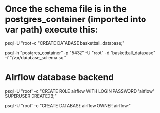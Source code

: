 # Once the schema file is in the postgres_container (imported into var path) execute this:
psql -U "root -c "CREATE DATABASE basketball_database;"

psql -h "postgres_container" -p "5432" -U "root" -d "basketball_database" -f "/var/database_schema.sql"

# Airflow database backend
psql -U "root" -c "CREATE ROLE airflow WITH LOGIN PASSWORD 'airflow' SUPERUSER CREATEDB;"

psql -U "root" -c "CREATE DATABASE airflow OWNER airflow;"
